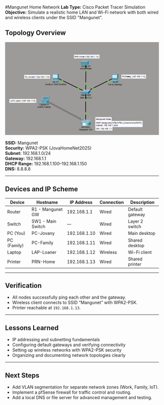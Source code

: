 #Mangunet Home Network
**Lab Type:** Cisco Packet Tracer Simulation
**Objective:** Simulate a realistic home LAN and Wi-Fi network with both wired and wireless clients under the SSID "Mangunet".

## Topology Overview
![Mangunet Home Network](./Mangunet_HomeNetwork.png)

**SSID:** Mangunet  
**Security:** WPA2-PSK (JovaHomeNet2025)  
**Subnet:** 192.168.1.0/24  
**Gateway:** 192.168.1.1  
**DHCP Range:** 192.168.1.100–192.168.1.150  
**DNS:** 8.8.8.8

---

## Devices and IP Scheme

| Device | Hostname | IP Address | Connection | Description |
|---------|-----------|-------------|-------------|--------------|
| Router | R1 - Mangunet GW | 192.168.1.1 | Wired | Default gateway |
| Switch | SW1 - Main Switch | — | Wired | Layer 2 switch |
| PC (You) | PC-Jovany | 192.168.1.10 | Wired | Main desktop |
| PC (Family) | PC-Family | 192.168.1.11 | Wired | Shared desktop |
| Laptop | LAP-Loaner | 192.168.1.12 | Wireless | Wi-Fi client |
| Printer | PRN-Home | 192.168.1.13 | Wired | Shared printer |

---

## Verification
- All nodes successfully ping each other and the gateway.  
- Wireless client connects to SSID “Mangunet” with WPA2-PSK.  
- Printer reachable at `192.168.1.13`.

---

## Lessons Learned
- IP addressing and subnetting fundamentals
- Configuring default gateways and verifying connectivity  
- Setting up wireless networks with WPA2-PSK security  
- Organizing and documenting network topologies clearly  

---

## Next Steps
- Add VLAN segmentation for separate network zones (Work, Family, IoT).  
- Implement a pfSense firewall for traffic control and routing.  
- Add a local DNS or file server for advanced management and testing.
